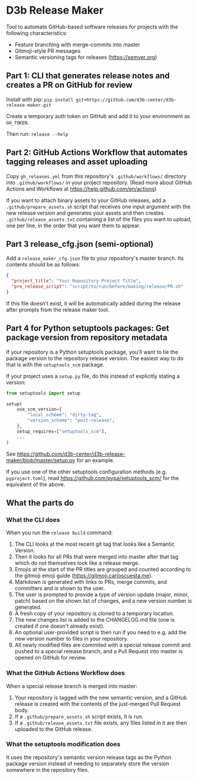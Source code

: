 # D3b Release Maker

Tool to automate GitHub-based software releases for projects with the following
characteristics:

- Feature branching with merge-commits into master
- Gitmoji-style PR messages
- Semantic versioning tags for releases (<https://semver.org>)

## Part 1: CLI that generates release notes and creates a PR on GitHub for review

Install with pip:
`pip install git+https://github.com/d3b-center/d3b-release-maker.git`

Create a temporary auth token on GitHub and add it to your environment as
`GH_TOKEN`.

Then run: `release --help`

## Part 2: GitHub Actions Workflow that automates tagging releases and asset uploading

Copy `gh_releases.yml` from this repository's `.github/workflows/` directory
into `.github/workflows/` in your project repository. (Read more about GitHub
Actions and Workflows at <https://help.github.com/en/actions>)

If you want to attach binary assets to your GitHub releases, add a
`.github/prepare_assets.sh` script that receives one input argument with the
new release version and generates your assets and then creates
`.github/release_assets.txt` containing a list of the files you want to upload,
one per line, in the order that you want them to appear.

## Part 3 release_cfg.json (semi-optional)

Add a `release_maker_cfg.json` file to your repository's master branch. Its
contents should be as follows:

```json
{
  "project_title": "Your Repository Project Title",
  "pre_release_script": "script/to/run/before/making/release/PR.sh"
}
```

If this file doesn't exist, it will be automatically added during the release
after prompts from the release maker tool.

## Part 4 for Python setuptools packages: Get package version from repository metadata

If your repository is a Python setuptools package, you'll want to tie the
package version to the repository release version. The easiest way to do that
is with the `setuptools_scm` package.

If your project uses a `setup.py` file, do this instead of explicitly stating a
version:

```Python
from setuptools import setup

setup(
    use_scm_version={
        "local_scheme": "dirty-tag",
        "version_scheme": "post-release",
    },
    setup_requires=["setuptools_scm"],
    ...
)
```

See <https://github.com/d3b-center/d3b-release-maker/blob/master/setup.py> for
an example.

If you use one of the other setuptools configuration methods (e.g.
`pyproject.toml`), read <https://github.com/pypa/setuptools_scm/> for the
equivalent of the above.

## What the parts do

### What the CLI does

When you run the `release build` command:

1. The CLI looks at the most recent git tag that looks like a Semantic Version.
2. Then it looks for all PRs that were merged into master after that tag which
   do not themselves look like a release merge.
3. Emojis at the start of the PR titles are grouped and counted according to
   the gitmoji emoji guide (<https://gitmoji.carloscuesta.me>).
4. Markdown is generated with links to PRs, merge commits, and committers and is
   shown to the user.
5. The user is prompted to provide a type of version update (major, minor,
   patch) based on the shown list of changes, and a new version number is
   generated.
6. A fresh copy of your repository is cloned to a temporary location.
7. The new changes list is added to the CHANGELOG.md file (one is created if
   one doesn't already exist).
8. An optional user-provided script is then run if you need to e.g. add the new
   version number to files in your repository.
9. All newly modified files are commited with a special release commit and
   pushed to a special release branch, and a Pull Request into master is opened
   on GitHub for review.

### What the GitHub Actions Workflow does

When a special release branch is merged into master:

1. Your repository is tagged with the new semantic version, and a GitHub
   release is created with the contents of the just-merged Pull Request body.
2. If a `.github/prepare_assets.sh` script exists, it is run.
3. If a `.github/release_assets.txt` file exists, any files listed in it are
   then uploaded to the GitHub release.

### What the setuptools modification does

It uses the repository's semantic version release tags as the Python package
version instead of needing to separately store the version somewhere in the
repository files.

